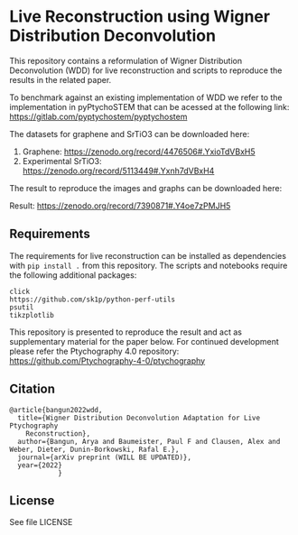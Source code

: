 # Live Reconstruction using Wigner Distribution Deconvolution
This repository contains a reformulation of Wigner Distribution Deconvolution (WDD) for live reconstruction and scripts
to reproduce the results in the related paper.

To benchmark against an existing implementation of WDD we refer to the implementation in pyPtychoSTEM that can be acessed at the following link: https://gitlab.com/pyptychostem/pyptychostem

The datasets for graphene and SrTiO3 can be downloaded here:
1. Graphene: https://zenodo.org/record/4476506#.YxioTdVBxH5
2. Experimental SrTiO3: https://zenodo.org/record/5113449#.Yxnh7dVBxH4

The result to reproduce the images and graphs can be downloaded here:

Result: https://zenodo.org/record/7390871#.Y4oe7zPMJH5

## Requirements

The requirements for live reconstruction can be installed as dependencies with ```pip install .``` from this repository.
The scripts and notebooks require the following additional packages:

```
click
https://github.com/sk1p/python-perf-utils
psutil
tikzplotlib
```


This repository is presented to reproduce the result and act as supplementary material for the paper below. For continued development please refer the Ptychography 4.0 repository: https://github.com/Ptychography-4-0/ptychography

## Citation
```
@article{bangun2022wdd,
  title={Wigner Distribution Deconvolution Adaptation for Live Ptychography
    Reconstruction},
  author={Bangun, Arya and Baumeister, Paul F and Clausen, Alex and Weber, Dieter, Dunin-Borkowski, Rafal E.},
  journal={arXiv preprint (WILL BE UPDATED)},
  year={2022}
            }
```
## License


See file LICENSE

